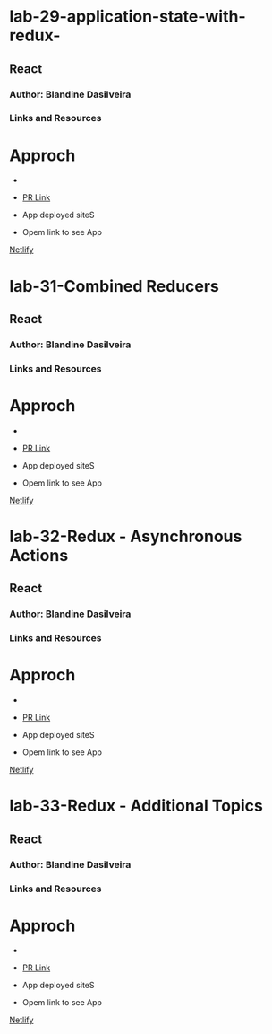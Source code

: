 # lab-29-application-state-with-redux-




##  React

### Author: Blandine Dasilveira

### Links and Resources


# Approch

- 





- [PR Link](https://github.com/blandine-401javascript/lab-29-application-state-with-redux-/pull/1)


-  App deployed siteS
- Opem link to see App  


[Netlify]()




# lab-31-Combined Reducers



##  React

### Author: Blandine Dasilveira

### Links and Resources


# Approch

- 





- [PR Link](https://github.com/blandine-401javascript/lab-29-application-state-with-redux-/pull/3)


-  App deployed siteS
- Opem link to see App  


[Netlify](https://serene-jang-259c85.netlify.app/)






# lab-32-Redux - Asynchronous Actions



##  React

### Author: Blandine Dasilveira

### Links and Resources


# Approch

- 





- [PR Link](https://github.com/blandine-401javascript/lab-29-application-state-with-redux-/pull/4)


-  App deployed siteS
- Opem link to see App  


[Netlify](https://serene-jang-259c85.netlify.app/)




# lab-33-Redux - Additional Topics



##  React

### Author: Blandine Dasilveira

### Links and Resources


# Approch

- 





- [PR Link](https://github.com/blandine-401javascript/lab-29-application-state-with-redux-/pull/5)


-  App deployed siteS
- Opem link to see App  


[Netlify](https://serene-jang-259c85.netlify.app/)

